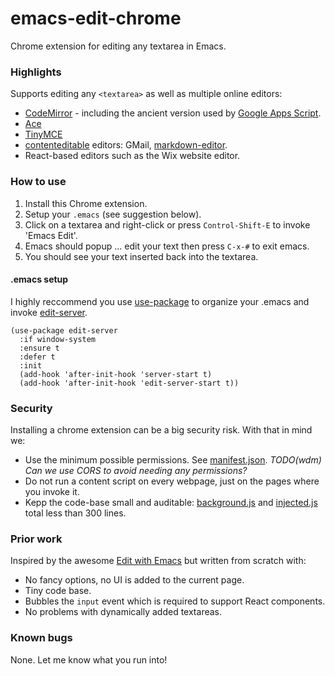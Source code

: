 # emacs-edit-chrome

Chrome extension for editing any textarea in Emacs.

### Highlights

Supports editing any `<textarea>` as well as multiple online editors:

* [CodeMirror](https://codemirror.net/) - including the ancient version used by [Google Apps Script](https://script.google.com/intro).
* [Ace](https://ace.c9.io)
* [TinyMCE](https://www.tinymce.com/)
* [contenteditable](http://html5demos.com/contenteditable) editors: GMail, [markdown-editor](https://jbt.github.io/markdown-editor).
* React-based editors such as the Wix website editor.

### How to use

1. Install this Chrome extension.
1. Setup your `.emacs` (see suggestion below).
1. Click on a textarea and right-click or press `Control-Shift-E` to invoke 'Emacs Edit'.
1. Emacs should popup ... edit your text then press `C-x-#` to exit emacs.
1. You should see your text inserted back into the textarea.


#### .emacs setup
I highly reccommend you use [use-package](https://github.com/jwiegley/use-package) to organize your .emacs and invoke [edit-server](https://melpa.org/#/edit-server).
```emacs
(use-package edit-server
  :if window-system
  :ensure t
  :defer t
  :init
  (add-hook 'after-init-hook 'server-start t)
  (add-hook 'after-init-hook 'edit-server-start t))
```

### Security

Installing a chrome extension can be a big security risk. With that in mind we:
* Use the minimum possible permissions. See [manifest.json](manifest.json). _TODO(wdm) Can we use CORS to avoid needing any permissions?_
* Do not run a content script on every webpage, just on the pages where you invoke it.
* Kepp the code-base small and auditable: [background.js](background.js) and [injected.js](injected.js) total less than 300 lines.


### Prior work

Inspired by the awesome [Edit with Emacs](https://github.com/stsquad/emacs_chrome) but written from scratch with:
* No fancy options, no UI is added to the current page.
* Tiny code base.
* Bubbles the `input` event which is required to support React components.
* No problems with dynamically added textareas.

### Known bugs

None. Let me know what you run into!
